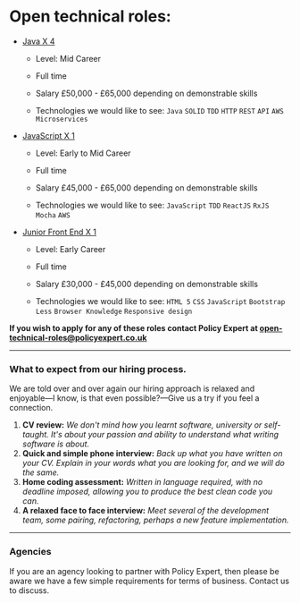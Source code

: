 # Open technical roles:

* [Java X 4](https://github.com/PolicyExpert/Open-Technical-Roles/blob/master/Policy%20Expert%20-%20Java%20-%202018.pdf)

    * Level: Mid Career
    
    * Full time
    
    * Salary £50,000 - £65,000 depending on demonstrable skills
    
    * Technologies we would like to see:
    `Java` `SOLID` `TDD` `HTTP` `REST` `API` `AWS` `Microservices`

* [JavaScript X 1](https://github.com/PolicyExpert/Open-Technical-Roles/blob/master/Policy%20Expert%20-%20JS%20-%202018.pdf)

    * Level: Early to Mid Career
    
    * Full time
    
    * Salary £45,000 - £65,000 depending on demonstrable skills
    
    * Technologies we would like to see:
    `JavaScript` `TDD` `ReactJS` `RxJS` `Mocha` `AWS`
    
* [Junior Front End X 1]()

    * Level: Early Career
    
    * Full time
    
    * Salary £30,000 - £45,000 depending on demonstrable skills
    
    * Technologies we would like to see:
    `HTML 5` `CSS` `JavaScript` `Bootstrap` `Less` `Browser Knowledge` `Responsive design`    

**If you wish to apply for any of these roles contact Policy Expert at open-technical-roles@policyexpert.co.uk**

---

### What to expect from our hiring process.
We are told over and over again our hiring approach is relaxed and enjoyable—I know, is that even possible?—Give us a try if you feel a connection.

1. **CV review:** *We don't mind how you learnt software, university or self-taught. It's about your passion and ability to understand what writing software is about.*
2. **Quick and simple phone interview:** *Back up what you have written on your CV. Explain in your words what you are looking for, and we will do the same.*
3. **Home coding assessment:** *Written in language required, with no deadline imposed, allowing you to produce the best clean code you can.*
4. **A relaxed face to face interview:** *Meet several of the development team, some pairing, refactoring, perhaps a new feature implementation.*

---

### Agencies
If you are an agency looking to partner with Policy Expert, then please be aware we have a few simple requirements for terms of business. Contact us to discuss.
